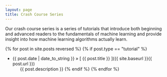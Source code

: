 ```yaml
---
layout: page
title: Crash Course Series
---
```


Our crash course series is a series of tutorials that introduce both beginning and advanced readers to the fundamentals of machine learning and provide insight into how machine learning algorithms actually learn. 

<style>
li ul {
list-style-type: none;
}
</style>
{% for post in site.posts reversed %}
  {% if post.type == "tutorial" %}
  * {{ post.date | date_to_string }} &raquo; [ {{ post.title }} ]({{ site.baseurl }}{{ post.url }})
    * {{ post.description }}
  {% endif %}
{% endfor %}